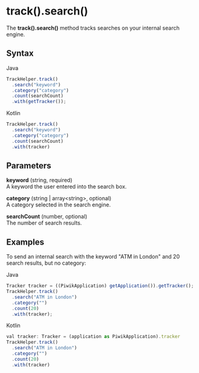 # track().search()

The **track().search()** method tracks searches on your internal search
engine.

## Syntax

<div class="tabs">

<div class="group-tab">

Java

``` javascript
TrackHelper.track()
  .search("keyword")
  .category("category")
  .count(searchCount)
  .with(getTracker());
```

</div>

<div class="group-tab">

Kotlin

``` javascript
TrackHelper.track()
  .search("keyword")
  .category("category")
  .count(searchCount)
  .with(tracker)
```

</div>

</div>

## Parameters

**keyword** (string, required)  
A keyword the user entered into the search box.

**category** (string | array\<string\>, optional)  
A category selected in the search engine.

**searchCount** (number, optional)  
The number of search results.

## Examples

To send an internal search with the keyword "ATM in London" and 20
search results, but no category:

<div class="tabs">

<div class="group-tab">

Java

``` javascript
Tracker tracker = ((PiwikApplication) getApplication()).getTracker();
TrackHelper.track()
  .search("ATM in London")
  .category("")
  .count(20)
  .with(tracker);
```

</div>

<div class="group-tab">

Kotlin

``` javascript
val tracker: Tracker = (application as PiwikApplication).tracker
TrackHelper.track()
  .search("ATM in London")
  .category("")
  .count(20)
  .with(tracker)
```

</div>

</div>
